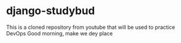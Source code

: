 # django-studybud
This is a cloned repository from youtube that will be used to practice DevOps
Good morning, make we dey place